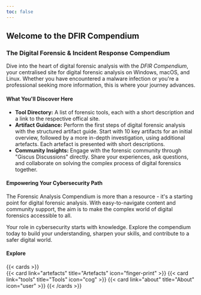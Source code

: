 ```yaml
---
toc: false
---
```


## Welcome to the DFIR Compendium
### The Digital Forensic & Incident Response Compendium

Dive into the heart of digital forensic analysis with the *DFIR Compendium*, your centralised site for digital forensic analysis on Windows, macOS, and Linux. Whether you have encountered a malware infection or you're a professional seeking more information, this is where your journey advances.

#### What You'll Discover Here

* **Tool Directory:** A list of forensic tools, each with a short description and a link to the respective offical site.
* **Artifact Guidance:** Perform the first steps of digital forensic analysis with the structured artifact guide. Start with 10 key artifacts for an initial overview, followed by a more in-depth investigation, using additional artefacts. Each artefact is presented with short descriptions.
* **Community Insights:** Engage with the forensic community through "Giscus Discussions" directly. Share your experiences, ask questions, and collaborate on solving the complex process of digital forensics together.

#### Empowering Your Cybersecurity Path
The Forensic Analysis Compendium is more than a resource - it's a starting point for digital forensic analysis. With easy-to-navigate content and community support, the aim is to make the complex world of digital forensics accessible to all.

Your role in cybersecurity starts with knowledge. Explore the compendium today to build your understanding, sharpen your skills, and contribute to a safer digital world.

#### Explore

{{< cards >}}  
  {{< card link="artefacts" title="Artefacts" icon="finger-print" >}}
  {{< card link="tools" title="Tools" icon="cog" >}}
  {{< card link="about" title="About" icon="user" >}}
{{< /cards >}}


